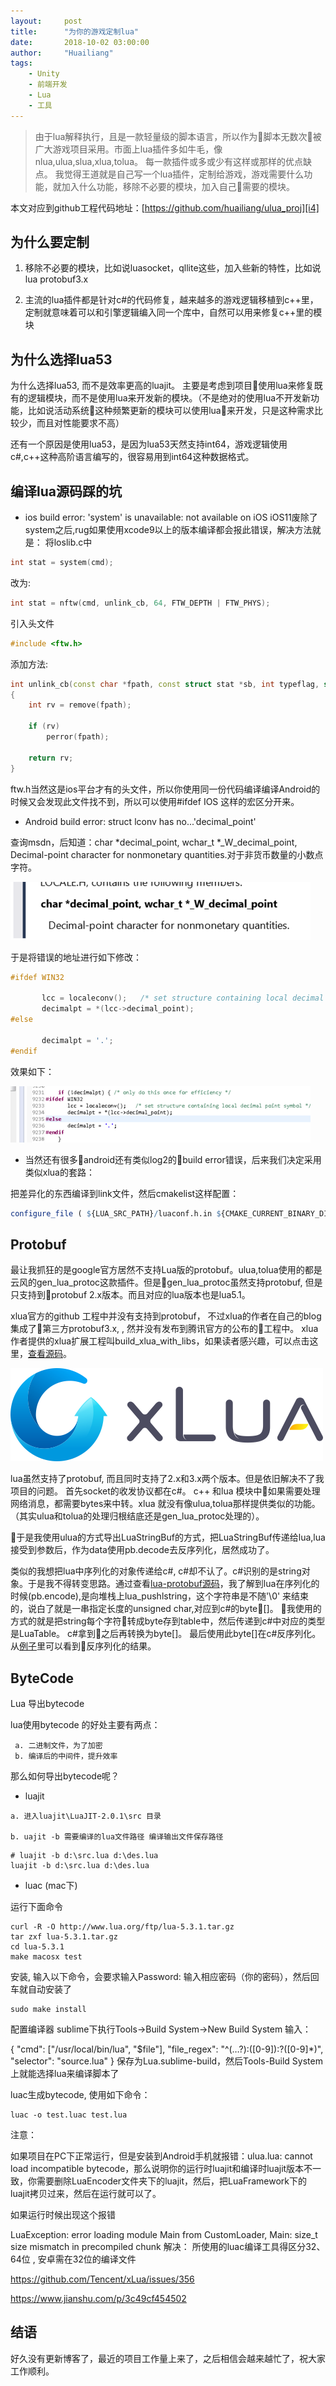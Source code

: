 ```yaml
---
layout:     post
title:      "为你的游戏定制lua"
date:       2018-10-02 03:00:00
author:     "Huailiang"
tags:
    - Unity
    - 前端开发
    - Lua
    - 工具
---
```



> 由于lua解释执行，且是一款轻量级的脚本语言，所以作为脚本无数次被广大游戏项目采用。市面上lua插件多如牛毛，像nlua,ulua,slua,xlua,tolua。 每一款插件或多或少有这样或那样的优点缺点。 我觉得王道就是自己写一个lua插件，定制给游戏，游戏需要什么功能，就加入什么功能，移除不必要的模块，加入自己需要的模块。


本文对应到github工程代码地址：[https://github.com/huailiang/ulua_proj][i4]

## 为什么要定制

1. 移除不必要的模块，比如说luasocket，qllite这些，加入些新的特性，比如说lua protobuf3.x


2. 主流的lua插件都是针对c#的代码修复，越来越多的游戏逻辑移植到c++里，定制就意味着可以和引擎逻辑编入同一个库中，自然可以用来修复c++里的模块


## 为什么选择lua53 

为什么选择lua53, 而不是效率更高的luajit。 主要是考虑到项目使用lua来修复既有的逻辑模块，而不是使用lua来开发新的模块。（不是绝对的使用lua不开发新功能，比如说活动系统这种频繁更新的模块可以使用lua来开发，只是这种需求比较少，而且对性能要求不高）

还有一个原因是使用lua53，是因为lua53天然支持int64，游戏逻辑使用c#,c++这种高阶语言编写的，很容易用到int64这种数据格式。

## 编译lua源码踩的坑

* ios build error: 'system' is unavailable: not available on iOS
iOS11废除了system之后,rug如果使用xcode9以上的版本编译都会报此错误，解决方法就是：
将loslib.c中

```c++
int stat = system(cmd);
```

改为:

```c++
int stat = nftw(cmd, unlink_cb, 64, FTW_DEPTH | FTW_PHYS);
```
引入头文件

```c++
#include <ftw.h>
```

添加方法:

```c++
int unlink_cb(const char *fpath, const struct stat *sb, int typeflag, struct FTW     *ftwbuf)
{
    int rv = remove(fpath);
    
    if (rv)
        perror(fpath);
    
    return rv;
}

```

ftw.h当然这是ios平台才有的头文件，所以你使用同一份代码编译编译Android的时候又会发现此文件找不到，所以可以使用#ifdef IOS 这样的宏区分开来。

* Android build error: struct lconv has no...'decimal_point'

查询msdn，后知道：char *decimal_point, wchar_t *_W_decimal_point, Decimal-point character for nonmonetary quantities.对于非货币数量的小数点字符。

![](/img/in-post/post-lua/lua5.jpg)


于是将错误的地址进行如下修改：
```c++
#ifdef WIN32

       lcc = localeconv();   /* set structure containing local decimal point symbol */
       decimalpt = *(lcc->decimal_point);
#else

       decimalpt = '.';
#endif
```

效果如下：

![](/img/in-post/post-lua/lua4.jpg)


* 当然还有很多android还有类似log2的build error错误，后来我们决定采用类似xlua的套路：

把差异化的东西编译到link文件，然后cmakelist这样配置：

```r
configure_file ( ${LUA_SRC_PATH}/luaconf.h.in ${CMAKE_CURRENT_BINARY_DIR}/luaconf.h )
```


## Protobuf

最让我抓狂的是google官方居然不支持Lua版的protobuf。ulua,tolua使用的都是云风的gen_lua_protoc这款插件。但是gen_lua_protoc虽然支持protobuf, 但是只支持到protobuf 2.x版本。而且对应的lua版本也是lua5.1。 

 xlua官方的github 工程中并没有支持到protobuf，  不过xlua的作者在自己的blog 集成了第三方protobuf3.x, , 然并没有发布到腾讯官方的公布的工程中。 xlua作者提供的xlua扩展工程叫build_xlua_with_libs，如果读者感兴趣，可以点击这里，[查看源码][i1]。

![i2](/img/in-post/post-lua/xLua.png)


lua虽然支持了protobuf, 而且同时支持了2.x和3.x两个版本。但是依旧解决不了我项目的问题。 首先socket的收发协议都在c#。 c++ 和lua 模块中如果需要处理网络消息，都需要bytes来中转。xlua 就没有像ulua,tolua那样提供类似的功能。（其实ulua和tolua的处理归根结底还是gen_lua_protoc处理的）。

于是我使用ulua的方式导出LuaStringBuf的方式，把LuaStringBuf传递给lua,lua接受到参数后，作为data使用pb.decode去反序列化，居然成功了。

类似的我想把lua中序列化的对象传递给c#, c#却不认了。c#识别的是string对象。于是我不得转变思路。通过查看[lua-protobuf源码][i3]，我了解到lua在序列化的时候(pb.encode),是向堆栈上lua_pushlstring，这个字符串是不随'\0' 来结束的，说白了就是一串指定长度的unsigned char,对应到c#的byte[]。 我使用的方式的就是把string每个字符转成byte存到table中，然后传递到c#中对应的类型是LuaTable。 c#拿到之后再转换为byte[]。 最后使用此byte[]在c#反序列化。从[例子][i4]里可以看到反序列化的结果。


## ByteCode


Lua 导出bytecode

lua使用bytecode 的好处主要有两点：

```
 a. 二进制文件，为了加密
 b. 编译后的中间件，提升效率
```

那么如何导出bytecode呢？

*  luajit

```
a. 进入luajit\LuaJIT-2.0.1\src 目录

b. uajit -b 需要编译的lua文件路径 编译输出文件保存路径

```

```shell
# luajit -b d:\src.lua d:\des.lua
luajit -b d:\src.lua d:\des.lua
```

* luac (mac下)


运行下面命令

``` shell
curl -R -O http://www.lua.org/ftp/lua-5.3.1.tar.gz 
tar zxf lua-5.3.1.tar.gz 
cd lua-5.3.1 
make macosx test
```

 安装, 输入以下命令，会要求输入Password: 输入相应密码（你的密码），然后回车就自动安装了

```shell
sudo make install
```

 配置编译器 sublime下执行Tools->Build System->New Build System 输入：

{ 
"cmd": ["/usr/local/bin/lua", "$file"], 
"file_regex": "^(…?):([0-9]):?([0-9]*)", 
"selector": "source.lua"
} 
保存为Lua.sublime-build，然后Tools-Build System上就能选择lua来编译脚本了


luac生成bytecode, 使用如下命令：
```shell
luac -o test.luac test.lua
```

注意：

如果项目在PC下正常运行，但是安装到Android手机就报错：ulua.lua: cannot load incompatible bytecode，那么说明你的运行时luajit和编译时luajit版本不一致，你需要删除LuaEncoder文件夹下的luajit，然后，把LuaFramework下的luajit拷贝过来，然后在运行就可以了。

如果运行时候出现这个报错

LuaException: error loading module Main from CustomLoader,
Main: size_t size mismatch in precompiled chunk
解决： 所使用的luac编译工具得区分32、64位 , 安卓需在32位的编译文件

https://github.com/Tencent/xLua/issues/356

https://www.jianshu.com/p/3c49cf454502




## 结语

好久没有更新博客了，最近的项目工作量上来了，之后相信会越来越忙了，祝大家工作顺利。



[i1]: https://github.com/chexiongsheng/build_xlua_with_libs
[i2]: https://github.com/Tencent/xLua
[i3]: https://github.com/starwing/lua-protobuf
[i4]: https://github.com/huailiang/ulua_proj